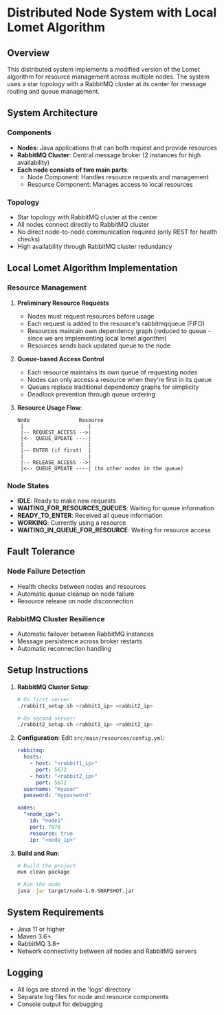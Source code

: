 # Distributed Node System with Local Lomet Algorithm

## Overview
This distributed system implements a modified version of the Lomet algorithm for resource management across multiple nodes. The system uses a star topology with a RabbitMQ cluster at its center for message routing and queue management.

## System Architecture

### Components
- **Nodes**: Java applications that can both request and provide resources
- **RabbitMQ Cluster**: Central message broker (2 instances for high availability)
- **Each node consists of two main parts**:
  - Node Component: Handles resource requests and management
  - Resource Component: Manages access to local resources

### Topology
- Star topology with RabbitMQ cluster at the center
- All nodes connect directly to RabbitMQ cluster
- No direct node-to-node communication required (only REST for health checks)
- High availability through RabbitMQ cluster redundancy

## Local Lomet Algorithm Implementation

### Resource Management

1. **Preliminary Resource Requests**
   - Nodes must request resources before usage
   - Each request is added to the resource's rabbitmqqueue (FIFO)
   - Resources maintain own dependency graph (reduced to queue - since we are implementing local lomet algorithm)
   - Resources sends back updated queue to the node

2. **Queue-based Access Control**
   - Each resource maintains its own queue of requesting nodes
   - Nodes can only access a resource when they're first in its queue
   - Queues replace traditional dependency graphs for simplicity
   - Deadlock prevention through queue ordering

3. **Resource Usage Flow**:
   ```
   Node                Resource
    |                     |
    |-- REQUEST_ACCESS -->|
    |<-- QUEUE_UPDATE ----|
    |                     |
    |-- ENTER (if first)  |
    |                     |
    |-- RELEASE_ACCESS -->|
    |<-- QUEUE_UPDATE ----| (to other nodes in the queue)
   ```

### Node States
- **IDLE**: Ready to make new requests
- **WAITING_FOR_RESOURCES_QUEUES**: Waiting for queue information
- **READY_TO_ENTER**: Received all queue information
- **WORKING**: Currently using a resource
- **WAITING_IN_QUEUE_FOR_RESOURCE**: Waiting for resource access

## Fault Tolerance

### Node Failure Detection
- Health checks between nodes and resources
- Automatic queue cleanup on node failure
- Resource release on node disconnection

### RabbitMQ Cluster Resilience
- Automatic failover between RabbitMQ instances
- Message persistence across broker restarts
- Automatic reconnection handling

## Setup Instructions

1. **RabbitMQ Cluster Setup**:
   ```bash
   # On first server:
   ./rabbit1_setup.sh <rabbit1_ip> <rabbit2_ip>

   # On second server:
   ./rabbit2_setup.sh <rabbit1_ip> <rabbit2_ip>
   ```

2. **Configuration**:
   Edit `src/main/resources/config.yml`:
   ```yaml
   rabbitmq:
     hosts:
       - host: "<rabbit1_ip>"
         port: 5672
       - host: "<rabbit2_ip>"
         port: 5672
     username: "myuser"
     password: "mypassword"

   nodes:
     "<node_ip>":
       id: "node1"
       port: 7070
       resource: true
       ip: "<node_ip>"
   ```

3. **Build and Run**:
   ```bash
   # Build the project
   mvn clean package

   # Run the node
   java -jar target/node-1.0-SNAPSHOT.jar
   ```

## System Requirements
- Java 11 or higher
- Maven 3.6+
- RabbitMQ 3.8+
- Network connectivity between all nodes and RabbitMQ servers

## Logging
- All logs are stored in the 'logs' directory
- Separate log files for node and resource components
- Console output for debugging